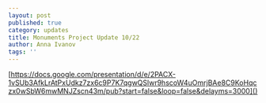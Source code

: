```yaml
---
layout: post
published: true
category: updates
title: Monuments Project Update 10/22
author: Anna Ivanov
tags: ''
---
```


[https://docs.google.com/presentation/d/e/2PACX-1vSUb3AfkLrAtPxUdkz7zx6c9P7K7qgwQSlwr9hscoW4uOmrjBAe8C9KoHqczx0wSbW6mwMNJZscn43m/pub?start=false&loop=false&delayms=3000]()


